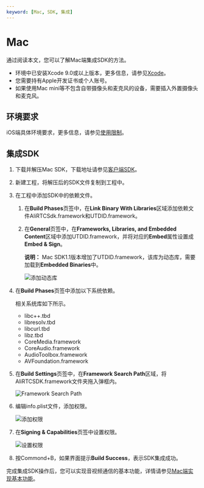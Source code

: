 ```yaml
---
keyword: [Mac, SDK, 集成]
---
```


# Mac

通过阅读本文，您可以了解Mac端集成SDK的方法。

-   环境中已安装Xcode 9.0或以上版本，更多信息，请参见[Xcode](https://apps.apple.com/cn/app/xcode/id497799835?mt=12)。
-   您需要持有Apple开发证书或个人账号。
-   如果使用Mac mini等不包含自带摄像头和麦克风的设备，需要插入外置摄像头和麦克风。

## 环境要求

iOS端具体环境要求，更多信息，请参见[使用限制](/cn.zh-CN/产品简介/使用限制.md)。

## 集成SDK

1.  下载并解压Mac SDK，下载地址请参见[客户端SDK](/cn.zh-CN/SDK参考/SDK下载.md)。

2.  新建工程，将解压后的SDK文件复制到工程中。

3.  在工程中添加SDK中的依赖文件。

    1.  在**Build Phases**页签中，在**Link Binary With Libraries**区域添加依赖文件AliRTCSdk.framework和UTDID.framework。

    2.  在**General**页签中，在**Frameworks, Libraries, and Embedded Content**区域中添加UTDID.framework，并将对应的**Embed**属性设置成**Embed & Sign**。

        **说明：** Mac SDK1.1版本增加了UTDID.framework，该库为动态库，需要加载到**Embedded Binaries**中。

        ![添加动态库](https://static-aliyun-doc.oss-accelerate.aliyuncs.com/assets/img/zh-CN/6395348951/p128304.png)

4.  在**Build Phases**页签中添加以下系统依赖。

    相关系统库如下所示。

    -   libc++.tbd
    -   libresolv.tbd
    -   libcurl.tbd
    -   libz.tbd
    -   CoreMedia.framework
    -   CoreAudio.framework
    -   AudioToolbox.framework
    -   AVFoundation.framework
5.  在**Build Settings**页签中，在**Framework Search Path**区域，将AliRTCSDK.framework文件夹拖入弹框内。

    ![Framework Search Path](https://static-aliyun-doc.oss-accelerate.aliyuncs.com/assets/img/zh-CN/6395348951/p57381.png)

6.  编辑info.plist文件，添加权限。

    ![添加权限](https://static-aliyun-doc.oss-accelerate.aliyuncs.com/assets/img/zh-CN/6395348951/p128305.png)

7.  在**Signing & Capabilities**页签中设置权限。

    ![设置权限](https://static-aliyun-doc.oss-accelerate.aliyuncs.com/assets/img/zh-CN/6395348951/p57363.png)

8.  按Commond+B，如果界面提示**Build Success**，表示SDK集成成功。


完成集成SDK操作后，您可以实现音视频通信的基本功能，详情请参见[Mac端实现基本功能](/cn.zh-CN/快速入门/实现基本功能/Mac.md)。

